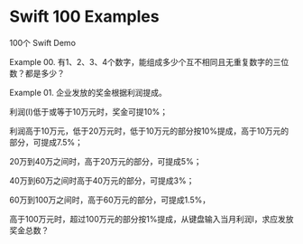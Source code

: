 # Swift 100 Examples

100个 Swift Demo

Example 00.
有1、2、3、4个数字，能组成多少个互不相同且无重复数字的三位数？都是多少？

Example 01.
企业发放的奖金根据利润提成。

利润(I)低于或等于10万元时，奖金可提10%；

利润高于10万元，低于20万元时，低于10万元的部分按10%提成，高于10万元的部分，可提成7.5%；

20万到40万之间时，高于20万元的部分，可提成5%；

40万到60万之间时高于40万元的部分，可提成3%；

60万到100万之间时，高于60万元的部分，可提成1.5%，

高于100万元时，超过100万元的部分按1%提成，从键盘输入当月利润I，求应发放奖金总数？